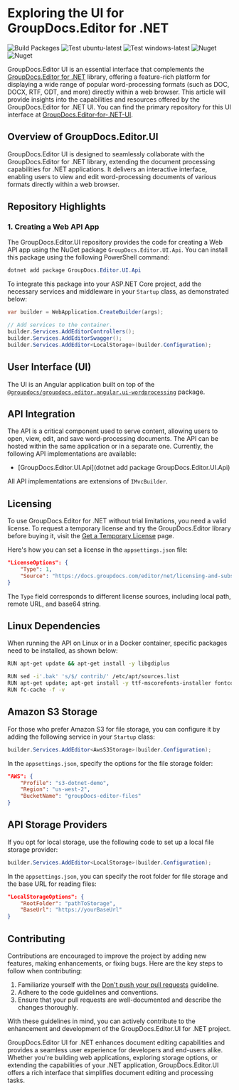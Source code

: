 # Exploring the UI for GroupDocs.Editor for .NET

![Build Packages](https://github.com/groupdocs-editor/GroupDocs.Editor-for-.NET-UI/actions/workflows/build_packages.yml/badge.svg)
![Test ubuntu-latest](https://github.com/groupdocs-editor/GroupDocs.Editor-for-.NET-UI/actions/workflows/Test_linux.yml/badge.svg)
![Test windows-latest](https://github.com/groupdocs-editor/GroupDocs.Editor-for-.NET-UI/actions/workflows/Test_windows-latest.yml/badge.svg)
![Nuget](https://img.shields.io/nuget/v/groupdocs.editor.ui?label=GroupDocs.Editor.UI)
![Nuget](https://img.shields.io/nuget/dt/groupdocs.editor.ui?label=GroupDocs.Editor.UI)

GroupDocs.Editor UI is an essential interface that complements the [GroupDocs.Editor for .NET](https://products.groupdocs.com/editor/net) library, offering a feature-rich platform for displaying a wide range of popular word-processing formats (such as DOC, DOCX, RTF, ODT, and more) directly within a web browser. This article will provide insights into the capabilities and resources offered by the GroupDocs.Editor for .NET UI. You can find the primary repository for this UI interface at [GroupDocs.Editor-for-.NET-UI](https://github.com/groupdocs-editor/GroupDocs.Editor-for-.NET-UI).

## Overview of GroupDocs.Editor.UI

GroupDocs.Editor UI is designed to seamlessly collaborate with the GroupDocs.Editor for .NET library, extending the document processing capabilities for .NET applications. It delivers an interactive interface, enabling users to view and edit word-processing documents of various formats directly within a web browser.

## Repository Highlights

### 1. Creating a Web API App

The GroupDocs.Editor.UI repository provides the code for creating a Web API app using the NuGet package `GroupDocs.Editor.UI.Api`. You can install this package using the following PowerShell command:

```PowerShell
dotnet add package GroupDocs.Editor.UI.Api
```

To integrate this package into your ASP.NET Core project, add the necessary services and middleware in your `Startup` class, as demonstrated below:

```csharp
var builder = WebApplication.CreateBuilder(args);

// Add services to the container.
builder.Services.AddEditorControllers();
builder.Services.AddEditorSwagger();
builder.Services.AddEditor<LocalStorage>(builder.Configuration);
```

## User Interface (UI)

The UI is an Angular application built on top of the [`@groupdocs/groupdocs.editor.angular.ui-wordprocessing`](https://www.npmjs.com/package/@groupdocs/groupdocs.editor.angular.ui-wordprocessing) package.

## API Integration

The API is a critical component used to serve content, allowing users to open, view, edit, and save word-processing documents. The API can be hosted within the same application or in a separate one. Currently, the following API implementations are available:

- [GroupDocs.Editor.UI.Api](dotnet add package GroupDocs.Editor.UI.Api)

All API implementations are extensions of `IMvcBuilder`.

## Licensing

To use GroupDocs.Editor for .NET without trial limitations, you need a valid license. To request a temporary license and try the GroupDocs.Editor library before buying it, visit the [Get a Temporary License](https://purchase.groupdocs.com/temporary-license) page. 

Here's how you can set a license in the `appsettings.json` file:

```json
"LicenseOptions": {
    "Type": 1,
    "Source": "https://docs.groupdocs.com/editor/net/licensing-and-subscription/"
}
```

The `Type` field corresponds to different license sources, including local path, remote URL, and base64 string.

## Linux Dependencies

When running the API on Linux or in a Docker container, specific packages need to be installed, as shown below:

```bash
RUN apt-get update && apt-get install -y libgdiplus

RUN sed -i'.bak' 's/$/ contrib/' /etc/apt/sources.list
RUN apt-get update; apt-get install -y ttf-mscorefonts-installer fontconfig
RUN fc-cache -f -v
```

## Amazon S3 Storage

For those who prefer Amazon S3 for file storage, you can configure it by adding the following service in your `Startup` class:

```csharp
builder.Services.AddEditor<AwsS3Storage>(builder.Configuration);
```

In the `appsettings.json`, specify the options for the file storage folder:

```json
"AWS": {
    "Profile": "s3-dotnet-demo",
    "Region": "us-west-2",
    "BucketName": "groupDocs-editor-files"
}
```

## API Storage Providers

If you opt for local storage, use the following code to set up a local file storage provider:

```csharp
builder.Services.AddEditor<LocalStorage>(builder.Configuration);
```

In the `appsettings.json`, you can specify the root folder for file storage and the base URL for reading files:

```json
"LocalStorageOptions": {
    "RootFolder": "pathToStorage",
    "BaseUrl": "https://yourBaseUrl"
}
```

## Contributing

Contributions are encouraged to improve the project by adding new features, making enhancements, or fixing bugs. Here are the key steps to follow when contributing:

1. Familiarize yourself with the [Don't push your pull requests](https://www.igvita.com/2011/12/19/dont-push-your-pull-requests/) guideline.
2. Adhere to the code guidelines and conventions.
3. Ensure that your pull requests are well-documented and describe the changes thoroughly.

With these guidelines in mind, you can actively contribute to the enhancement and development of the GroupDocs.Editor.UI for .NET project.

GroupDocs.Editor UI for .NET enhances document editing capabilities and provides a seamless user experience for developers and end-users alike. Whether you're building web applications, exploring storage options, or extending the capabilities of your .NET application, GroupDocs.Editor.UI offers a rich interface that simplifies document editing and processing tasks.